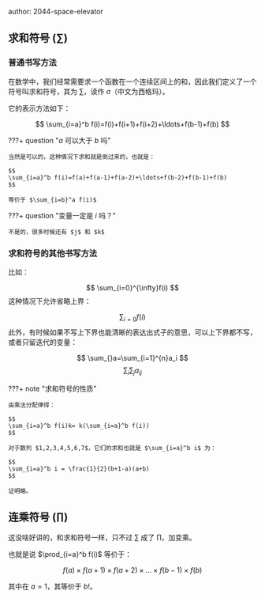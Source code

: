 author: 2044-space-elevator

## 求和符号 ($\sum$)

### 普通书写方法

在数学中，我们经常需要求一个函数在一个连续区间上的和，因此我们定义了一个符号叫求和符号，其为 $\sum$，读作 $\sigma$（中文为西格玛）。

它的表示方法如下：

$$
\sum_{i=a}^b f(i)=f(i)+f(i+1)+f(i+2)+\ldots+f(b-1)+f(b)
$$

???+ question "$a$ 可以大于 $b$ 吗"

	当然是可以的，这种情况下求和就是倒过来的，也就是：

	$$
	\sum_{i=a}^b f(i)=f(a)+f(a-1)+f(a-2)+\ldots+f(b-2)+f(b-1)+f(b)
	$$

	等价于 $\sum_{i=b}^a f(i)$


???+ question "变量一定是 $i$ 吗？"

	不是的，很多时候还有 $j$ 和 $k$

### 求和符号的其他书写方法

比如：

$$
\sum_{i=0}^{\infty}f(i)
$$
这种情况下允许省略上界：

$$
\sum_{i=0}f(i)
$$
此外，有时候如果不写上下界也能清晰的表达出式子的意思，可以上下界都不写，或者只留迭代的变量：

$$
\sum_{}a=\sum_{i=1}^{n}a_i
$$
$$
\sum_{i}\sum_{j}a_{ij}
$$

???+ note "求和符号的性质"

    由乘法分配律得：

    $$
    \sum_{i=a}^b f(i)k= k(\sum_{i=a}^b f(i))
    $$

    对于数列 $1,2,3,4,5,6,7$，它们的求和也就是 $\sum_{i=a}^b i$ 为：

    $$
    \sum_{i=a}^b i = \frac{1}{2}(b+1-a)(a+b)
    $$

    证明略。

## 连乘符号 ($\prod$)

这没啥好讲的，和求和符号一样，只不过 $\sum$ 成了 $\prod$，加变乘。

也就是说 $\prod_{i=a}^b f(i)$ 等价于：

$$
f(a)\times f(a+1)\times f(a+2)\times \ldots \times f(b-1)\times f(b)
$$

其中在 $a=1$，其等价于 $b!$。
